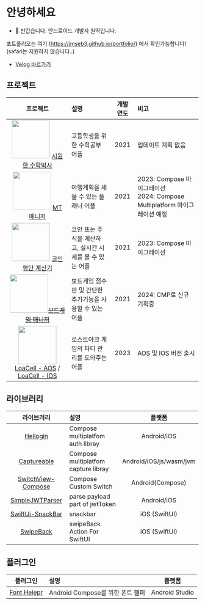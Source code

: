 # 안녕하세요
- 👋 반갑습니다. 안드로이드 개발자 원딱입니다.
  
포트폴리오는 여기 (https://jmseb3.github.io/portfolio/) 에서 확인가능합니다! (safari는 지원하지 않습니다..)
- [Velog 바로가기](https://velog.io/@jmseb3)   
  
## 프로젝트

| 프로젝트 | 설명 | 개발 연도 | 비고 |
|:--------:|:-----|:---------:|:-----|
| <img src="https://user-images.githubusercontent.com/63912638/131365927-20f11f41-9e32-4202-ad12-cc0f5ec04f07.png" width="100" height="100"/> [시원한 수학박사](https://github.com/jmseb3/app_watermelon)   | 고등학생을 위한 수학공부 어플 | 2021 | 업데이트 계획 없음 |
| <img src="https://user-images.githubusercontent.com/63912638/131365925-6aa5fc21-78bd-46aa-ba2c-7587ee623806.png" width="100" height="100"/> [MT 매니저](https://github.com/jmseb3/app_mt_manager)   | 여행계획을 세울 수 있는 플래너 어플 | 2021 | 2023: Compose 마이그레이션<br>2024: Compose Multiplatform 마이그레이션 예정 |
| <img src="https://user-images.githubusercontent.com/63912638/131365930-9992bed4-6893-412a-a600-08b13e78b4bd.png" width="100" height="100"/> [코인 평단 계산기](https://github.com/jmseb3/app_coin)   | 코인 또는 주식을 계산하고, 실시간 시세를 볼 수 있는 어플 | 2021 | 2023: Compose 마이그레이션 |
| <img src="https://user-images.githubusercontent.com/63912638/148641395-0eccacd6-652b-40c7-94c6-da13b835017f.png" width="100" height="100"/>~~[보드게임 매니저](https://github.com/jmseb3/app_boardgame2)~~   | 보드게임 점수판 및 간단한 추가기능을 사용할 수 있는 어플 | 2021 | 2024: CMP로 신규 기획중 |
| <img src="https://play-lh.googleusercontent.com/kXYsevYeyS3X_oT41WNR5-1nq9S2DcbS_DpXB4agzeYdsNLyH65N94GlaD_B2V9_670v=w240-h480-rw" width="100" height="100"/>[LoaCell - AOS](https://play.google.com/store/apps/details?id=com.wonddak.loacell.android&hl=ko-KR) / [LoaCell - IOS](https://apps.apple.com/app/id6475280029)  | 로스트아크 게임의 파티 관리를 도와주는 어플 | 2023 | AOS 및 IOS 버전 출시 |

## 라이브러리

| 라이브러리 | 설명 | 플랫폼 |
|:----------:|:-----|:------:|
| [Hellogin](https://github.com/jmseb3/helLogin)|Compose multiplatfom auth libray | Android/iOS|
| [Captureable](https://github.com/jmseb3/Capturable)| Compose multiplatfom capture libray |Android/iOS/js/wasm/jvm|
| [SwitchView-Compose](https://github.com/jmseb3/SwitchView-Compose) | Compose Custom Switch | Android(Compose) |
| [SimpleJWTParser](https://github.com/jmseb3/KMM-Simple-JWT-Parser) | parse payload part of jwtToken | Android/iOS|
| [SwiftUi-SnackBar](https://github.com/jmseb3/SwiftUI-Snackbar) | snackbar | iOS (SwiftUI) |
| [SwipeBack](https://github.com/jmseb3/swipeBack) | swipeBack Action For SwiftUI | iOS (SwiftUI) |

## 플러그인

| 플러그인 | 설명 | 플랫폼 |
|:--------:|:-----|:------:|
| [Font Helepr](https://github.com/jmseb3/Android_Font_Helper_Plugin) | Android Compose를 위한 폰트 헬퍼 | Android Studio |
